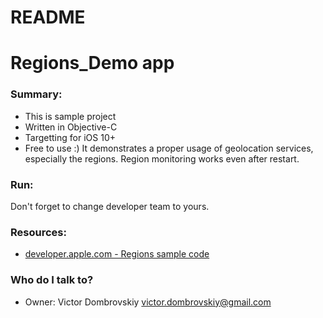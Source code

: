 # README #


# Regions_Demo app

### Summary:
* This is sample project
* Written in Objective-C
* Targetting for iOS 10+
* Free to use :)
It demonstrates a proper usage of geolocation services, especially the regions.
Region monitoring works even after restart.

### Run:
Don't forget to change developer team to yours.

### Resources:
* [developer.apple.com - Regions sample code](https://developer.apple.com/library/content/samplecode/Regions/Introduction/Intro.html)

### Who do I talk to? ###

* Owner: Victor Dombrovskiy victor.dombrovskiy@gmail.com
